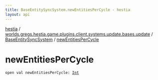```yaml
---
title: BaseEntitySyncSystem.newEntitiesPerCycle - hestia
layout: api
---
```


<div class='api-docs-breadcrumbs'><a href="../../index.html">hestia</a> / <a href="../index.html">worlds.gregs.hestia.game.plugins.client.systems.update.bases.update</a> / <a href="index.html">BaseEntitySyncSystem</a> / <a href="./new-entities-per-cycle.html">newEntitiesPerCycle</a></div>

# newEntitiesPerCycle

<div class="signature"><code><span class="keyword">open</span> <span class="keyword">val </span><span class="identifier">newEntitiesPerCycle</span><span class="symbol">: </span><a href="https://kotlinlang.org/api/latest/jvm/stdlib/kotlin/-int/index.html"><span class="identifier">Int</span></a></code></div>
